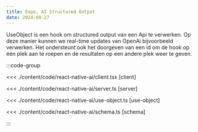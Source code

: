 ```yaml
---
title: Expo, AI Structured Output
date: 2024-08-27
---
```


UseObject is een hook om structured output van een Api te verwerken. Op deze manier kunnen we real-time updates van OpenAi bijvoorbeeld verwerken.
Het ondersteunt ook het doorgeven van een id om de hook op één plek aan te roepen en de resultaten op een andere plek weer te geven.

:::code-group

<<< ./content/code/react-native-ai/client.tsx [client]

<<< ./content/code/react-native-ai/server.ts [server]

<<< ./content/code/react-native-ai/use-object.ts [use-object]

<<< ./content/code/react-native-ai/schema.ts [schema]

:::
